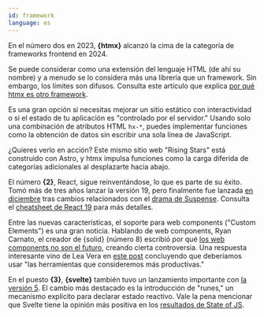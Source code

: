 ```yaml
---
id: framework
language: es
---
```


En el número dos en 2023, **{htmx}** alcanzó la cima de la categoría de frameworks frontend en 2024.

Se puede considerar como una extensión del lenguaje HTML (de ahí su nombre) y a menudo se lo considera más una librería que un framework. Sin embargo, los límites son difusos. Consulta este artículo que explica [por qué htmx es otro framework](https://htmx.org/essays/is-htmx-another-javascript-framework/).

Es una gran opción si necesitas mejorar un sitio estático con interactividad o si el estado de tu aplicación es "controlado por el servidor." Usando solo una combinación de atributos HTML `hx-*`, puedes implementar funciones como la obtención de datos sin escribir una sola línea de JavaScript.

¿Quieres verlo en acción? Este mismo sitio web "Rising Stars" está construido con Astro, y htmx impulsa funciones como la carga diferida de categorías adicionales al desplazarte hacia abajo.

El número **{2}**, React, sigue reinventándose, lo que es parte de su éxito. Tomó más de tres años lanzar la versión 19, pero finalmente fue lanzada [en diciembre](https://react.dev/blog/2024/12/05/react-19) tras cambios relacionados con el [drama de Suspense](https://tkdodo.eu/blog/react-19-and-suspense-a-drama-in-3-acts). Consulta el [cheatsheet de React 19](https://www.epicreact.dev/react-19-cheatsheet) para más detalles.

Entre las nuevas características, el soporte para web components ("Custom Elements") es una gran noticia. Hablando de web components, Ryan Carnato, el creador de {solid} (número 8) escribió por qué [los web components no son el futuro](https://dev.to/ryansolid/web-components-are-not-the-future-48bh), creando cierta controversia. Una respuesta interesante vino de Lea Vera en [este post](https://lea.verou.me/blog/2024/wcs-vs-frameworks/) concluyendo que deberíamos usar "las herramientas que consideremos más productivas."

En el puesto **{3}**, **{svelte}** también tuvo un lanzamiento importante con [la versión 5](https://svelte.dev/blog/svelte-5-is-alive). El cambio más destacado es la introducción de "runes," un mecanismo explícito para declarar estado reactivo. Vale la pena mencionar que Svelte tiene la opinión más positiva en los [resultados de State of JS](https://2024.stateofjs.com/en-US/libraries/front-end-frameworks/).